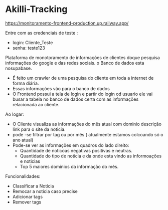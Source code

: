 # Akilli-Tracking

https://monitoramento-frontend-production.up.railway.app/

Entre com as credenciais de teste :
- login: Cliente_Teste
- senha: teste123

Plataforma de monotoramento de informações de clientes doque pesquisa informações do google e das redes sociais. o Banco de dados esta nosupabase.

-  É feito um crawler de uma pesquisa do cliente em toda a internet de forma diária.
-  Essas informações vão para o banco de dados
-  O Frontend possui a tela de login e partir do login od usuario ele vai busar a tabela no banco de dados certa com as informações relacionada ao cliente.

Ao logar:
  - O Cliente visualiza as informações do mês atual com dominio descrição link para o site da noticia.
  - pode -se filtrar por tag ou por mês ( atualmente estamos colcoando só o ano atual)
  - Pode-se ver as informações em quadros do lado direito: 
    - Quantidade de noticoas negativas positivas e neutras.
    - Quantidade do tipo de noticia e da onde esta vindo as informoações e noticias
    - Top 5 maiores dominios da informação do mès.

Funcionalidades:
- Classificar a Notícia
- Remocar a noticia caso precise 
- Adicionar tags
- Remover tags
